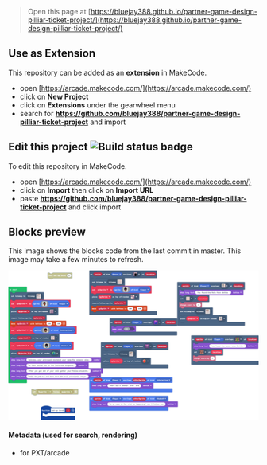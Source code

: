  


> Open this page at [https://bluejay388.github.io/partner-game-design-pilliar-ticket-project/](https://bluejay388.github.io/partner-game-design-pilliar-ticket-project/)

## Use as Extension

This repository can be added as an **extension** in MakeCode.

* open [https://arcade.makecode.com/](https://arcade.makecode.com/)
* click on **New Project**
* click on **Extensions** under the gearwheel menu
* search for **https://github.com/bluejay388/partner-game-design-pilliar-ticket-project** and import

## Edit this project ![Build status badge](https://github.com/bluejay388/partner-game-design-pilliar-ticket-project/workflows/MakeCode/badge.svg)

To edit this repository in MakeCode.

* open [https://arcade.makecode.com/](https://arcade.makecode.com/)
* click on **Import** then click on **Import URL**
* paste **https://github.com/bluejay388/partner-game-design-pilliar-ticket-project** and click import

## Blocks preview

This image shows the blocks code from the last commit in master.
This image may take a few minutes to refresh.

![A rendered view of the blocks](https://github.com/bluejay388/partner-game-design-pilliar-ticket-project/raw/master/.github/makecode/blocks.png)

#### Metadata (used for search, rendering)

* for PXT/arcade
<script src="https://makecode.com/gh-pages-embed.js"></script><script>makeCodeRender("{{ site.makecode.home_url }}", "{{ site.github.owner_name }}/{{ site.github.repository_name }}");</script>
